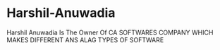 # Harshil-Anuwadia
Harshil Anuwadia Is The Owner Of CA SOFTWARES COMPANY WHICH MAKES DIFFERENT ANS ALAG TYPES OF SOFTWARE
